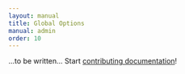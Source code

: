 ```yaml
---
layout: manual
title: Global Options
manual: admin
order: 10
---
```


...to be written... Start [contributing documentation](/manual/writing_documentation)!
